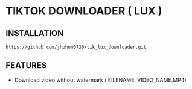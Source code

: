 # TIKTOK DOWNLOADER ( LUX )

## INSTALLATION

```
https://github.com/jhphon0730/tik_lux_downloader.git
```

## FEATURES 
* Download video without watermark ( FILENAME: VIDEO_NAME.MP4)